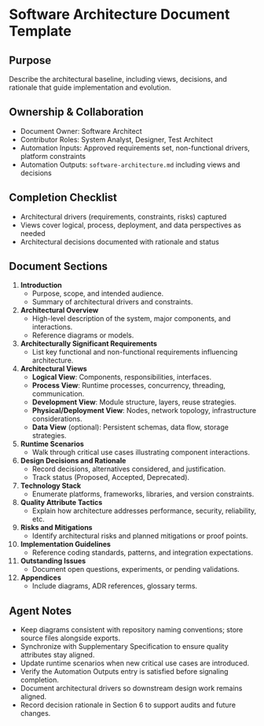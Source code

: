 # Software Architecture Document Template

## Purpose

Describe the architectural baseline, including views, decisions, and rationale that guide implementation and evolution.

## Ownership & Collaboration

- Document Owner: Software Architect
- Contributor Roles: System Analyst, Designer, Test Architect
- Automation Inputs: Approved requirements set, non-functional drivers, platform constraints
- Automation Outputs: `software-architecture.md` including views and decisions


## Completion Checklist

- Architectural drivers (requirements, constraints, risks) captured
- Views cover logical, process, deployment, and data perspectives as needed
- Architectural decisions documented with rationale and status


## Document Sections

1. **Introduction**
   - Purpose, scope, and intended audience.
   - Summary of architectural drivers and constraints.
2. **Architectural Overview**
   - High-level description of the system, major components, and interactions.
   - Reference diagrams or models.
3. **Architecturally Significant Requirements**
   - List key functional and non-functional requirements influencing architecture.
4. **Architectural Views**
   - **Logical View**: Components, responsibilities, interfaces.
   - **Process View**: Runtime processes, concurrency, threading, communication.
   - **Development View**: Module structure, layers, reuse strategies.
   - **Physical/Deployment View**: Nodes, network topology, infrastructure considerations.
   - **Data View** (optional): Persistent schemas, data flow, storage strategies.
5. **Runtime Scenarios**
   - Walk through critical use cases illustrating component interactions.
6. **Design Decisions and Rationale**
   - Record decisions, alternatives considered, and justification.
   - Track status (Proposed, Accepted, Deprecated).
7. **Technology Stack**
   - Enumerate platforms, frameworks, libraries, and version constraints.
8. **Quality Attribute Tactics**
   - Explain how architecture addresses performance, security, reliability, etc.
9. **Risks and Mitigations**
   - Identify architectural risks and planned mitigations or proof points.
10. **Implementation Guidelines**
    - Reference coding standards, patterns, and integration expectations.
11. **Outstanding Issues**
    - Document open questions, experiments, or pending validations.
12. **Appendices**
    - Include diagrams, ADR references, glossary terms.


## Agent Notes

- Keep diagrams consistent with repository naming conventions; store source files alongside exports.
- Synchronize with Supplementary Specification to ensure quality attributes stay aligned.
- Update runtime scenarios when new critical use cases are introduced.
- Verify the Automation Outputs entry is satisfied before signaling completion.
- Document architectural drivers so downstream design work remains aligned.
- Record decision rationale in Section 6 to support audits and future changes.
